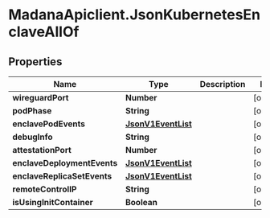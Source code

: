 # MadanaApiclient.JsonKubernetesEnclaveAllOf

## Properties

Name | Type | Description | Notes
------------ | ------------- | ------------- | -------------
**wireguardPort** | **Number** |  | [optional] 
**podPhase** | **String** |  | [optional] 
**enclavePodEvents** | [**JsonV1EventList**](JsonV1EventList.md) |  | [optional] 
**debugInfo** | **String** |  | [optional] 
**attestationPort** | **Number** |  | [optional] 
**enclaveDeploymentEvents** | [**JsonV1EventList**](JsonV1EventList.md) |  | [optional] 
**enclaveReplicaSetEvents** | [**JsonV1EventList**](JsonV1EventList.md) |  | [optional] 
**remoteControlIP** | **String** |  | [optional] 
**isUsingInitContainer** | **Boolean** |  | [optional] 


